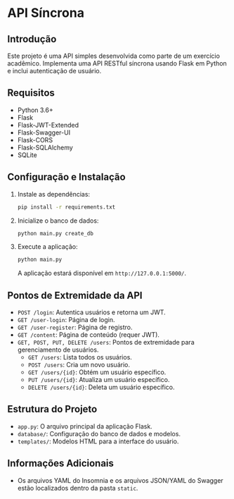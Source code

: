 # API Síncrona

## Introdução

Este projeto é uma API simples desenvolvida como parte de um exercício acadêmico. Implementa uma API RESTful síncrona usando Flask em Python e inclui autenticação de usuário.

## Requisitos

- Python 3.6+
- Flask
- Flask-JWT-Extended
- Flask-Swagger-UI
- Flask-CORS
- Flask-SQLAlchemy
- SQLite

## Configuração e Instalação
1. Instale as dependências:
   ```bash
   pip install -r requirements.txt
   ```

2. Inicialize o banco de dados:
   ```bash
   python main.py create_db
   ```

4. Execute a aplicação:
   ```bash
   python main.py
   ```

   A aplicação estará disponível em `http://127.0.0.1:5000/`.

## Pontos de Extremidade da API

- `POST /login`: Autentica usuários e retorna um JWT.
- `GET /user-login`: Página de login.
- `GET /user-register`: Página de registro.
- `GET /content`: Página de conteúdo (requer JWT).
- `GET, POST, PUT, DELETE /users`: Pontos de extremidade para gerenciamento de usuários.
  - `GET /users`: Lista todos os usuários.
  - `POST /users`: Cria um novo usuário.
  - `GET /users/{id}`: Obtém um usuário específico.
  - `PUT /users/{id}`: Atualiza um usuário específico.
  - `DELETE /users/{id}`: Deleta um usuário específico.

## Estrutura do Projeto

- `app.py`: O arquivo principal da aplicação Flask.
- `database/`: Configuração do banco de dados e modelos.
- `templates/`: Modelos HTML para a interface do usuário.

## Informações Adicionais

- Os arquivos YAML do Insomnia e os arquivos JSON/YAML do Swagger estão localizados dentro da pasta `static`.
